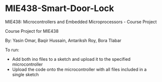 # MIE438-Smart-Door-Lock
MIE438: Microcontrollers and Embedded Microprocessors - Course Project

Course Project for MIE438


By: Yasin Omar, Baqir Hussain, Antariksh Roy, Bora Tlabar

To run:
- Add both ino files to a sketch and upload it to the specified microcontroller
- Upload the code onto the microcontroller with all files included in a single sketch

